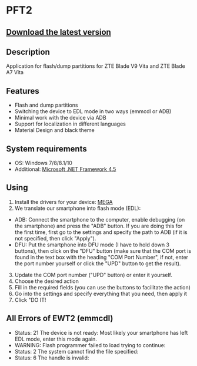 # PFT2
## [Download the latest version](https://github.com/Zalexanninev15/PFT2/releases/tag/0.1)

## Description
Application for flash/dump partitions for ZTE Blade V9 Vita and ZTE Blade A7 Vita

## Features
* Flash and dump partitions
* Switching the device to EDL mode in two ways (emmcdl or ADB)
* Minimal work with the device via ADB
* Support for localization in different languages
* Material Design and black theme

## System requirements
* OS: Windows 7/8/8.1/10
* Additional: [Microsoft .NET Framework 4.5](https://www.microsoft.com/en-us/download/details.aspx?id=30653)

## Using
1. Install the drivers for your device: [MEGA](https://mega.nz/#!p9sgQYbB!kJbQnpaPH1LYC9GcP0Ffy1ypS5aDf6xyh-DA3A-8KG0)
2. We translate our smartphone into flash mode (EDL):
* ADB: Connect the smartphone to the computer, enable debugging (on the smartphone) and press the "ADB" button. If you are doing this for the first time, first go to the settings and specify the path to ADB (if it is not specified, then click "Apply").
* DFU: Put the smartphone into DFU mode (I have to hold down 3 buttons), then click on the "DFU" button (make sure that the COM port is found in the text box with the heading "COM Port Number", if not, enter the port number yourself or click the "UPD" button to get the result).
3. Update the COM port number ("UPD" button) or enter it yourself.
4. Choose the desired action
5. Fill in the required fields (you can use the buttons to facilitate the action)
6. Go into the settings and specify everything that you need, then apply it
7. Click "DO IT!

## All Errors of EWT2 (emmcdl)
* Status: 21 The device is not ready:
Most likely your smartphone has left EDL mode, enter this mode again.
* WARNING: Flash programmer failed to load trying to continue:
* Status: 2 The system cannot find the file specified:
* Status: 6 The handle is invalid:
